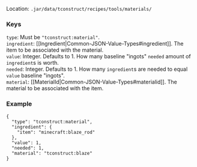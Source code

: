 Location: `.jar/data/tconstruct/recipes/tools/materials/`
### Keys
`type`: Must be `"tconstruct:material"`.  
`ingredient`: [[Ingredient|Common-JSON-Value-Types#ingredient]]. The item to be associated with the material.  
`value`: Integer. Defaults to 1. How many baseline "ingots" `needed` amount of `ingredient`s is worth.  
`needed`: Integer. Defaults to 1. How many `ingredient`s are needed to equal `value` baseline "ingots".  
`material`: [[MaterialId|Common-JSON-Value-Types#materialid]]. The material to be associated with the item.  

### Example
    {
      "type": "tconstruct:material",
      "ingredient": {
        "item": "minecraft:blaze_rod"
      },
      "value": 1,
      "needed": 1,
      "material": "tconstruct:blaze"
    }